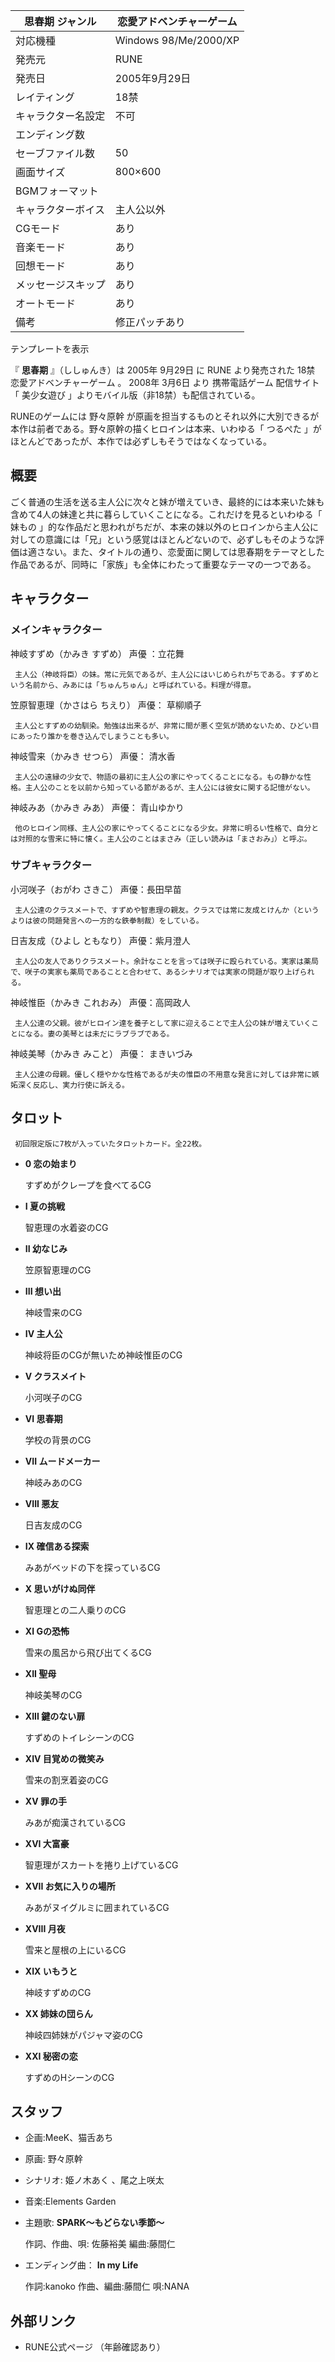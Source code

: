 思春期  ジャンル  |  恋愛アドベンチャーゲーム   
---|---  
対応機種  |  Windows 98/Me/2000/XP   
発売元  |  RUNE   
発売日  |  2005年9月29日   
レイティング  |  18禁   
キャラクター名設定  |  不可   
エンディング数  |   
セーブファイル数  |  50   
画面サイズ  |  800×600   
BGMフォーマット  |   
キャラクターボイス  |  主人公以外   
CGモード  |  あり   
音楽モード  |  あり   
回想モード  |  あり   
メッセージスキップ  |  あり   
オートモード  |  あり   
備考  |  修正パッチあり   
テンプレートを表示  
  
『 **思春期** 』（ししゅんき）は  2005年  9月29日  に  RUNE  より発売された  18禁  恋愛アドベンチャーゲーム  。
2008年  3月6日  より  携帯電話ゲーム  配信サイト「  美少女遊び  」よりモバイル版（非18禁）も配信されている。

RUNEのゲームには  野々原幹  が原画を担当するものとそれ以外に大別できるが本作は前者である。野々原幹の描くヒロインは本来、いわゆる「  つるぺた
」がほとんどであったが、本作では必ずしもそうではなくなっている。

##  概要



ごく普通の生活を送る主人公に次々と妹が増えていき、最終的には本来いた妹も含めて4人の妹達と共に暮らしていくことになる。これだけを見るといわゆる「  妹もの
」的な作品だと思われがちだが、本来の妹以外のヒロインから主人公に対しての意識には「兄」という感覚はほとんどないので、必ずしもそのような評価は適さない。また、タイトルの通り、恋愛面に関しては思春期をテーマとした作品であるが、同時に「家族」も全体にわたって重要なテーマの一つである。

##  キャラクター



###  メインキャラクター



神岐すずめ（かみき すずめ）  声優  ：立花舞

     主人公（神岐将臣）の妹。常に元気であるが、主人公にはいじめられがちである。すずめという名前から、みあには「ちゅんちゅん」と呼ばれている。料理が得意。 
笠原智恵理（かさはら ちえり） 声優：  草柳順子

     主人公とすずめの幼馴染。勉強は出来るが、非常に間が悪く空気が読めないため、ひどい目にあったり誰かを巻き込んでしまうことも多い。 
神岐雪来（かみき せつら） 声優：  清水香

     主人公の遠縁の少女で、物語の最初に主人公の家にやってくることになる。もの静かな性格。主人公のことを以前から知っている節があるが、主人公には彼女に関する記憶がない。 
神岐みあ（かみき みあ） 声優：  青山ゆかり

     他のヒロイン同様、主人公の家にやってくることになる少女。非常に明るい性格で、自分とは対照的な雪来に特に懐く。主人公のことはまさみ（正しい読みは「まさおみ」）と呼ぶ。 

###  サブキャラクター



小河咲子（おがわ さきこ） 声優：長田早苗

     主人公達のクラスメートで、すずめや智恵理の親友。クラスでは常に友成とけんか（というよりは彼の問題発言への一方的な鉄拳制裁）をしている。 
日吉友成（ひよし ともなり） 声優：紫月澄人

     主人公の友人でありクラスメート。余計なことを言っては咲子に殴られている。実家は薬局で、咲子の実家も薬局であることと合わせて、あるシナリオでは実家の問題が取り上げられる。 
神岐惟臣（かみき これおみ） 声優：高岡政人

     主人公達の父親。彼がヒロイン達を養子として家に迎えることで主人公の妹が増えていくことになる。妻の美琴とは未だにラブラブである。 
神岐美琴（かみき みこと） 声優：  まきいづみ

     主人公達の母親。優しく穏やかな性格であるが夫の惟臣の不用意な発言に対しては非常に嫉妬深く反応し、実力行使に訴える。 

##  タロット



     初回限定版に7枚が入っていたタロットカード。全22枚。 

  * **0 恋の始まり**

     すずめがクレープを食べてるCG 

  * **I 夏の挑戦**

     智恵理の水着姿のCG 

  * **II 幼なじみ**

     笠原智恵理のCG 

  * **III 想い出**

     神岐雪来のCG 

  * **IV 主人公**

     神岐将臣のCGが無いため神岐惟臣のCG 

  * **V クラスメイト**

     小河咲子のCG 

  * **VI 思春期**

     学校の背景のCG 

  * **VII ムードメーカー**

     神岐みあのCG 

  * **VIII 悪友**

     日吉友成のCG 

  * **IX 確信ある探索**

     みあがベッドの下を探っているCG 

  * **X 思いがけぬ同伴**

     智恵理との二人乗りのCG 

  * **XI Gの恐怖**

     雪来の風呂から飛び出てくるCG 

  * **XII 聖母**

     神岐美琴のCG 

  * **XIII 鍵のない扉**

     すずめのトイレシーンのCG 

  * **XIV 目覚めの微笑み**

     雪来の割烹着姿のCG 

  * **XV 罪の手**

     みあが痴漢されているCG 

  * **XVI 大富豪**

     智恵理がスカートを捲り上げているCG 

  * **XVII お気に入りの場所**

     みあがヌイグルミに囲まれているCG 

  * **XVIII 月夜**

     雪来と屋根の上にいるCG 

  * **XIX いもうと**

     神岐すずめのCG 

  * **XX 姉妹の団らん**

     神岐四姉妹がパジャマ姿のCG 

  * **XXI 秘密の恋**

     すずめのHシーンのCG 

##  スタッフ



  * 企画:MeeK、猫舌あち 
  * 原画:  野々原幹 
  * シナリオ:  姫ノ木あく  、尾之上咲太 
  * 音楽:Elements Garden 
  * 主題歌: **SPARK～もどらない季節～**

     作詞、作曲、唄:  佐藤裕美 
     編曲:藤間仁 

  * エンディング曲： **In my Life**

     作詞:kanoko 
     作曲、編曲:藤間仁 
     唄:NANA 

##  外部リンク



  * RUNE公式ページ  （年齢確認あり） 

